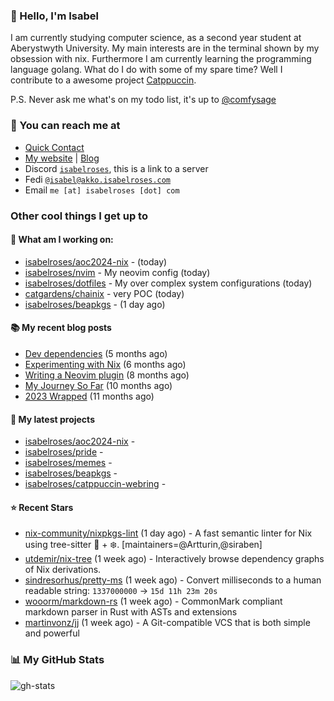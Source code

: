 ### 👋 Hello, I'm Isabel

I am currently studying computer science, as a second year student at Aberystwyth University. My main interests are in the terminal shown by my obsession with nix. Furthermore I am currently learning the programming language golang.
What do I do with some of my spare time? Well I contribute to a awesome project [Catppuccin](https://github.com/catppuccin/catppuccin).

P.S. Never ask me what's on my todo list, it's up to [@comfysage](https://github.com/comfysage)

### 📧 You can reach me at

* [Quick Contact](https://isabel.contact)
* [My website](https://isabelroses.com) | [Blog](https://isabelroses.com/blog)
* Discord [`isabelroses`](https://discord.gg/8RVhHeJH3x), this is a link to a server
* Fedi [`@isabel@akko.isabelroses.com`](https://akko.isabelroses.com/isabel)
* Email `me [at] isabelroses [dot] com`

### Other cool things I get up to

#### 👷 What am I working on:


- [isabelroses/aoc2024-nix](https://github.com/isabelroses/aoc2024-nix) -  (today)
- [isabelroses/nvim](https://github.com/isabelroses/nvim) - My neovim config (today)
- [isabelroses/dotfiles](https://github.com/isabelroses/dotfiles) - My over complex system configurations  (today)
- [catgardens/chainix](https://github.com/catgardens/chainix) - very POC (today)
- [isabelroses/beapkgs](https://github.com/isabelroses/beapkgs) -  (1 day ago)

#### 📚 My recent blog posts

- [Dev dependencies](https://isabelroses.com/blog/nix-shells-8) (5 months ago)
- [Experimenting with Nix](https://isabelroses.com/blog/experimenting-with-nix-7) (6 months ago)
- [Writing a Neovim plugin](https://isabelroses.com/blog/writing-a-neovim-plugin-6) (8 months ago)
- [My Journey So Far](https://isabelroses.com/blog/my-journey-so-far-5) (10 months ago)
- [2023 Wrapped](https://isabelroses.com/blog/2023-wrapped-4) (11 months ago)

#### 🌱 My latest projects

- [isabelroses/aoc2024-nix](https://github.com/isabelroses/aoc2024-nix) - 
- [isabelroses/pride](https://github.com/isabelroses/pride) - 
- [isabelroses/memes](https://github.com/isabelroses/memes) - 
- [isabelroses/beapkgs](https://github.com/isabelroses/beapkgs) - 
- [isabelroses/catppuccin-webring](https://github.com/isabelroses/catppuccin-webring) - 

#### ⭐ Recent Stars

- [nix-community/nixpkgs-lint](https://github.com/nix-community/nixpkgs-lint) (1 day ago) - A fast semantic linter for Nix using tree-sitter 🌳 &#43; ❄️. [maintainers=@Artturin,@siraben]
- [utdemir/nix-tree](https://github.com/utdemir/nix-tree) (1 week ago) - Interactively browse dependency graphs of Nix derivations.
- [sindresorhus/pretty-ms](https://github.com/sindresorhus/pretty-ms) (1 week ago) - Convert milliseconds to a human readable string: `1337000000` → `15d 11h 23m 20s`
- [wooorm/markdown-rs](https://github.com/wooorm/markdown-rs) (1 week ago) - CommonMark compliant markdown parser in Rust with ASTs and extensions
- [martinvonz/jj](https://github.com/martinvonz/jj) (1 week ago) - A Git-compatible VCS that is both simple and powerful


### 📊 My GitHub Stats

![gh-stats](https://github-readme-stats-one-bice.vercel.app/api?username=isabelroses&include_all_commits=true&show_icons=true&bg_color=1e1e2e&text_color=cdd6f4&icon_color=cba6f7&title_color=94e2d5&border_color=313244&role=OWNER,ORGANIZATION_MEMBER)



